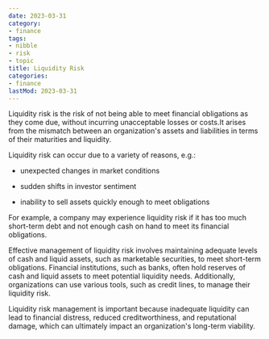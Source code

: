 ```yaml
---
date: 2023-03-31
category:
- finance
tags:
- nibble
- risk
- topic
title: Liquidity Risk
categories:
- finance
lastMod: 2023-03-31
---
```

Liquidity risk is the risk of not being able to meet financial obligations as they come due, without incurring unacceptable losses or costs.It arises from the mismatch between an organization's assets and liabilities in terms of their maturities and liquidity.

Liquidity risk can occur due to a variety of reasons, e.g.:

  + unexpected changes in market conditions

  + sudden shifts in investor sentiment

  + inability to sell assets quickly enough to meet obligations

For example, a company may experience liquidity risk if it has too much short-term debt and not enough cash on hand to meet its financial obligations.



Effective management of liquidity risk involves maintaining adequate levels of cash and liquid assets, such as marketable securities, to meet short-term obligations. Financial institutions, such as banks, often hold reserves of cash and liquid assets to meet potential liquidity needs. Additionally, organizations can use various tools, such as credit lines, to manage their liquidity risk.

Liquidity risk management is important because inadequate liquidity can lead to financial distress, reduced creditworthiness, and reputational damage, which can ultimately impact an organization's long-term viability.
